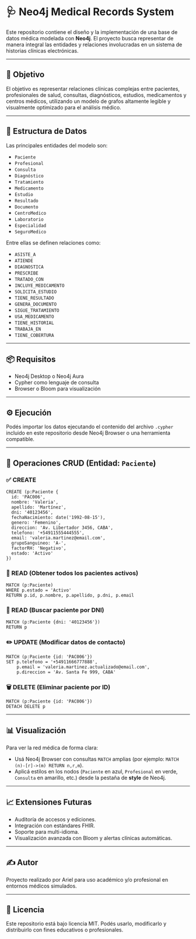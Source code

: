 # 🩺 Neo4j Medical Records System

Este repositorio contiene el diseño y la implementación de una base de datos médica modelada con **Neo4j**. El proyecto busca representar de manera integral las entidades y relaciones involucradas en un sistema de historias clínicas electrónicas.

---

## 📌 Objetivo

El objetivo es representar relaciones clínicas complejas entre pacientes, profesionales de salud, consultas, diagnósticos, estudios, medicamentos y centros médicos, utilizando un modelo de grafos altamente legible y visualmente optimizado para el análisis médico.

---

## 🧱 Estructura de Datos

Las principales entidades del modelo son:

- `Paciente`
- `Profesional`
- `Consulta`
- `Diagnóstico`
- `Tratamiento`
- `Medicamento`
- `Estudio`
- `Resultado`
- `Documento`
- `CentroMedico`
- `Laboratorio`
- `Especialidad`
- `SeguroMedico`

Entre ellas se definen relaciones como:

- `ASISTE_A`
- `ATIENDE`
- `DIAGNOSTICA`
- `PRESCRIBE`
- `TRATADO_CON`
- `INCLUYE_MEDICAMENTO`
- `SOLICITA_ESTUDIO`
- `TIENE_RESULTADO`
- `GENERA_DOCUMENTO`
- `SIGUE_TRATAMIENTO`
- `USA_MEDICAMENTO`
- `TIENE_HISTORIAL`
- `TRABAJA_EN`
- `TIENE_COBERTURA`

---

## 📦 Requisitos

- Neo4j Desktop o Neo4j Aura
- Cypher como lenguaje de consulta
- Browser o Bloom para visualización

---

## ⚙️ Ejecución

Podés importar los datos ejecutando el contenido del archivo `.cypher` incluido en este repositorio desde Neo4j Browser o una herramienta compatible.

---

## 🔄 Operaciones CRUD (Entidad: `Paciente`)

### ✅ CREATE
```cypher
CREATE (p:Paciente {
  id: 'PAC006',
  nombre: 'Valeria',
  apellido: 'Martínez',
  dni: '40123456',
  fechaNacimiento: date('1992-08-15'),
  genero: 'Femenino',
  direccion: 'Av. Libertador 3456, CABA',
  telefono: '+54911555444555',
  email: 'valeria.martinez@email.com',
  grupoSanguineo: 'A-',
  factorRH: 'Negativo',
  estado: 'Activo'
})
```

### 📖 READ (Obtener todos los pacientes activos)
```cypher
MATCH (p:Paciente)
WHERE p.estado = 'Activo'
RETURN p.id, p.nombre, p.apellido, p.dni, p.email
```

### 📖 READ (Buscar paciente por DNI)
```cypher
MATCH (p:Paciente {dni: '40123456'})
RETURN p
```

### ✏️ UPDATE (Modificar datos de contacto)
```cypher
MATCH (p:Paciente {id: 'PAC006'})
SET p.telefono = '+54911666777888',
    p.email = 'valeria.martinez.actualizado@email.com',
    p.direccion = 'Av. Santa Fe 999, CABA'
```

### 🗑️ DELETE (Eliminar paciente por ID)
```cypher
MATCH (p:Paciente {id: 'PAC006'})
DETACH DELETE p
```

---

## 📊 Visualización

Para ver la red médica de forma clara:

- Usá Neo4j Browser con consultas `MATCH` amplias (por ejemplo: `MATCH (n)-[r]->(m) RETURN n,r,m`).
- Aplicá estilos en los nodos (`Paciente` en azul, `Profesional` en verde, `Consulta` en amarillo, etc.) desde la pestaña de **style** de Neo4j.

---

## 📈 Extensiones Futuras

- Auditoría de accesos y ediciones.
- Integración con estándares FHIR.
- Soporte para multi-idioma.
- Visualización avanzada con Bloom y alertas clínicas automáticas.

---

## ✍️ Autor

Proyecto realizado por Ariel para uso académico y/o profesional en entornos médicos simulados.

---

## 📄 Licencia

Este repositorio está bajo licencia MIT. Podés usarlo, modificarlo y distribuirlo con fines educativos o profesionales.


